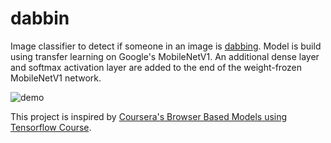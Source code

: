# dabbin

Image classifier to detect if someone in an image is [dabbing](https://knowyourmeme.com/memes/the-dab).   Model is build using transfer learning on Google's MobileNetV1.  An additional dense layer and softmax activation layer are added to the end of the weight-frozen MobileNetV1 network.  

![demo](images/you-dabbin/webm)

This project is inspired by [Coursera's Browser Based Models using Tensorflow Course](https://www.coursera.org/learn/browser-based-models-tensorflow).  
